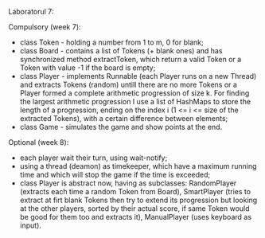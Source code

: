 Laboratorul 7:

Compulsory (week 7):
- class Token - holding a number from 1 to m, 0 for blank;
- class Board - contains a list of Tokens (+ blank ones) and has synchronized method extractToken, which return a valid Token or a Token with value -1 if the board is empty;
- class Player - implements Runnable (each Player runs on a new Thread) and extracts Tokens (random) untill there are no more Tokens or a Player formed a complete arithmetic progression of size k. For finding the largest arithmetic progression I use a list of HashMaps to store the length of a progression, ending on the index i (1 <= i <= size of the extracted Tokens), with a certain difference between elements;
- class Game - simulates the game and show points at the end.

Optional (week 8):
- each player wait their turn, using wait-notify;
- using a thread (deamon) as timekeeper, which have a maximum running time and which will stop the game if the time is exceeded;
- class Player is abstract now, having as subclasses: RandomPlayer (extracts each time a random Token from Board), SmartPlayer (tries to extract at firt blank Tokens then try to extend its progression but looking at the other players, sorted by their actual score, if same Token would be good for them too and extracts it), ManualPlayer (uses keyboard as input).
